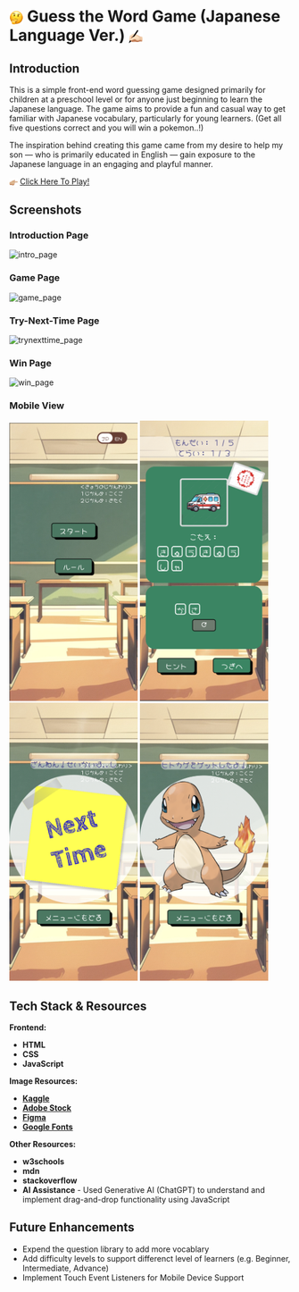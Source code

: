 # <img src="./media/readme_material/guess.png" alt="guess" style="vertical-align: middle; width: 25px;"/> Guess the Word Game (Japanese Language Ver.) <img src="./media/readme_material/study.png" alt="study" style="vertical-align: middle; width: 25px;"/>

## Introduction
This is a simple front-end word guessing game designed primarily for children at a preschool level or for anyone just beginning to learn the Japanese language. The game aims to provide a fun and casual way to get familiar with Japanese vocabulary, particularly for young learners. (Get all five questions correct and you will win a pokemon..!)

The inspiration behind creating this game came from my desire to help my son — who is primarily educated in English — gain exposure to the Japanese language in an engaging and playful manner.


<img src="./media/readme_material/point.png" alt="point" style="vertical-align: middle; width: 15px;"/> [Click Here To Play!]

[Click Here To Play!]: https://yuukka.github.io/guess-the-word-game/

## Screenshots

### Introduction Page
![intro_page](./media/readme_material/intro_page1.gif)

### Game Page
![game_page](./media/readme_material/game_page.png)

### Try-Next-Time Page
![trynexttime_page](./media/readme_material/trynexttime_page.png)

### Win Page
![win_page](./media/readme_material/win_page.png)

### Mobile View
<img src="./media/readme_material/intro_mobile_page.png" alt="intro_mobile_page" width="230"/> <img src="./media/readme_material/game_mobile_page.png" alt="game_mobile_page" width="230"/> <img src="./media/readme_material/trynexttime_mobile_page.png" alt="trynexttime_mobile_page" width="230"/> <img src="./media/readme_material/win_mobile_page.png" alt="win_mobile_page" width="230"/>


## Tech Stack & Resources
**Frontend:** 
* **HTML**
* **CSS** 
* **JavaScript** 

**Image Resources:** 
* **[Kaggle]**
* **[Adobe Stock]**
* **[Figma]**
* **[Google Fonts]**



**Other Resources:** 
* **w3schools**
* **mdn**
* **stackoverflow**
* **AI Assistance** - Used Generative AI (ChatGPT) to understand and implement drag-and-drop functionality using JavaScript

[Kaggle]:https://www.kaggle.com/datasets/arenagrenade/the-complete-pokemon-images-data-set?resource=download

[Adobe Stock]: https://stock.adobe.com/jp/video

[Figma]: https://www.figma.com/community/file/937774188065101204

[Google Fonts]: https://fonts.google.com

## Future Enhancements
* Expend the question library to add more vocablary
* Add difficulty levels to support differenct level of learners (e.g. Beginner, Intermediate, Advance)
* Implement Touch Event Listeners for Mobile Device Support

